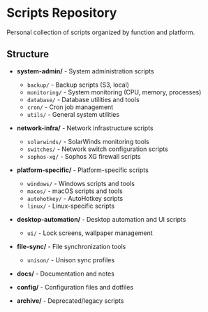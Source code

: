 # Scripts Repository

Personal collection of scripts organized by function and platform.

## Structure

- **system-admin/** - System administration scripts
  - `backup/` - Backup scripts (S3, local)
  - `monitoring/` - System monitoring (CPU, memory, processes)
  - `database/` - Database utilities and tools
  - `cron/` - Cron job management
  - `utils/` - General system utilities

- **network-infra/** - Network infrastructure scripts
  - `solarwinds/` - SolarWinds monitoring tools
  - `switches/` - Network switch configuration scripts
  - `sophos-xg/` - Sophos XG firewall scripts

- **platform-specific/** - Platform-specific scripts
  - `windows/` - Windows scripts and tools
  - `macos/` - macOS scripts and tools
  - `autohotkey/` - AutoHotkey scripts
  - `linux/` - Linux-specific scripts

- **desktop-automation/** - Desktop automation and UI scripts
  - `ui/` - Lock screens, wallpaper management

- **file-sync/** - File synchronization tools
  - `unison/` - Unison sync profiles

- **docs/** - Documentation and notes

- **config/** - Configuration files and dotfiles

- **archive/** - Deprecated/legacy scripts
